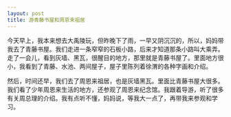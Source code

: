 ```yaml
---
layout: post
title: 游青藤书屋和周恩来祖居
---
```



今天早上，我本来想去大禹陵玩，但昨晚下了雨，一早又阴沉沉的，所以，妈妈带我去了青藤书屋。我们走进一条窄窄的石板小路，后来才知道那条小路叫大乘弄。走了一会儿，看到灰墙、黑瓦，很醒目的地方，那里就是青藤书屋了。里面地方很小，我看到了青藤、水池、两间屋子，屋子里陈列着徐渭的各种字画和介绍。

然后，时间还早，我们去了周恩来祖居，也是灰墙黑瓦。里面比青藤书屋大很多。我们看了少年周恩来生活的地方，还参观了周恩来纪念馆。我跟着导游，听了很多有关周总理的介绍。我有点听不懂，妈妈说，等我大一点了，再带我来参观和学习。

